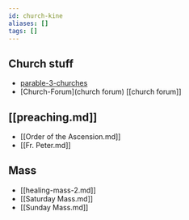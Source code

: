 ```yaml
---
id: church-kine
aliases: []
tags: []
---
```


## Church stuff

- [parable-3-churches](parable-3-churches)
- [Church-Forum](church forum) [[church forum]]

## [[preaching.md]]

- [[Order of the Ascension.md]]
- [[Fr. Peter.md]]

## Mass

- [[healing-mass-2.md]]
- [[Saturday Mass.md]]
- [[Sunday Mass.md]]
